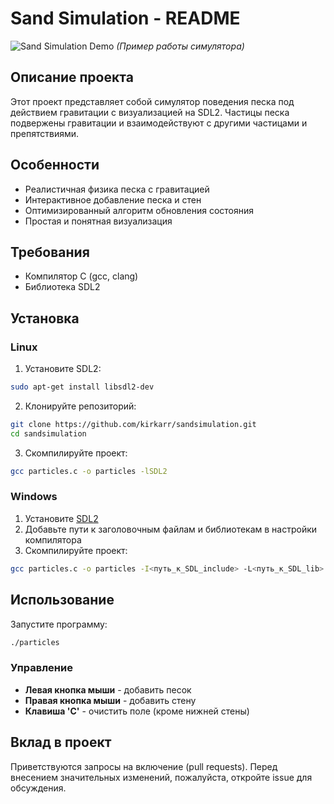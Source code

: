 # Sand Simulation - README

![Sand Simulation Demo](demo.gif) *(Пример работы симулятора)*

## Описание проекта

Этот проект представляет собой симулятор поведения песка под действием гравитации с визуализацией на SDL2. Частицы песка подвержены гравитации и взаимодействуют с другими частицами и препятствиями.

## Особенности

- Реалистичная физика песка с гравитацией
- Интерактивное добавление песка и стен
- Оптимизированный алгоритм обновления состояния
- Простая и понятная визуализация

## Требования

- Компилятор C (gcc, clang)
- Библиотека SDL2

## Установка

### Linux

1. Установите SDL2:
```bash
sudo apt-get install libsdl2-dev
```

2. Клонируйте репозиторий:
```bash
git clone https://github.com/kirkarr/sandsimulation.git
cd sandsimulation
```

3. Скомпилируйте проект:
```bash
gcc particles.c -o particles -lSDL2
```

### Windows

1. Установите [SDL2](https://www.libsdl.org/download-2.0.php)
2. Добавьте пути к заголовочным файлам и библиотекам в настройки компилятора
3. Скомпилируйте проект:
```bash
gcc particles.c -o particles -I<путь_к_SDL_include> -L<путь_к_SDL_lib> -lSDL2
```

## Использование

Запустите программу:
```bash
./particles
```

### Управление

- **Левая кнопка мыши** - добавить песок
- **Правая кнопка мыши** - добавить стену
- **Клавиша 'C'** - очистить поле (кроме нижней стены)

## Вклад в проект

Приветствуются запросы на включение (pull requests). Перед внесением значительных изменений, пожалуйста, откройте issue для обсуждения.
